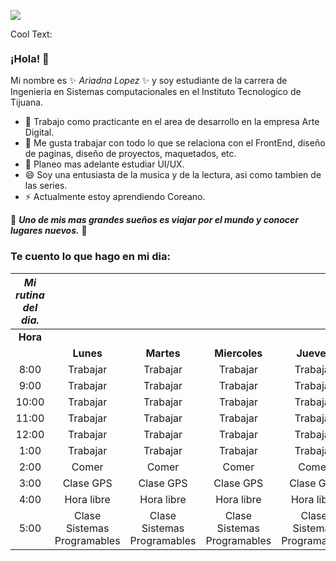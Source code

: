 ![](https://images.cooltext.com/5465530.png)

<a href="http://cooltext.com" target="_top"><img src="https://cooltext.com/images/ct_pixel.gif" width="80" height="15" alt="Cool Text: Logo and Graphics Generator" border="0" /></a>

### ¡Hola! 👋

Mi nombre es ✨ *Ariadna Lopez* ✨ y soy estudiante de la carrera de Ingenieria en Sistemas computacionales 
en el Instituto Tecnologico de Tijuana.

- 🔭 Trabajo como practicante en el area de desarrollo en la empresa Arte Digital. 
- 🌱 Me gusta trabajar con todo lo que se relaciona con el FrontEnd, diseño de paginas, diseño de proyectos, maquetados, etc.
- 🤔 Planeo mas adelante estudiar UI/UX.
- 😄 Soy una entusiasta de la musica y de la lectura, asi como tambien de las series. 
- ⚡ Actualmente estoy aprendiendo Coreano. 

🌱 ***Uno de mis mas grandes sueños es viajar por el mundo y conocer lugares nuevos.*** 🌱

### Te cuento lo que hago en mi dia:

| ***Mi rutina del dia.*** |                               |                               |                               |                               |                               |
|:------------------:|:-----------------------------:|:-----------------------------:|:-----------------------------:|:-----------------------------:|:-----------------------------:|
|        **Hora**       |                               |                               |                               |                               |                               |
|                    |             **Lunes**             |             **Martes**            |           **Miercoles**          |            **Jueves**             |            **Viernes**            |
|        8:00        |            Trabajar           |            Trabajar           |            Trabajar           |            Trabajar           |            Trabajar           |
|        9:00        |            Trabajar           |            Trabajar           |            Trabajar           |            Trabajar           |            Trabajar           |
|        10:00       |            Trabajar           |            Trabajar           |            Trabajar           |            Trabajar           |            Trabajar           |
|        11:00       |            Trabajar           |            Trabajar           |            Trabajar           |            Trabajar           |            Trabajar           |
|        12:00       |            Trabajar           |            Trabajar           |            Trabajar           |            Trabajar           |            Trabajar           |
|        1:00        |            Trabajar           |            Trabajar           |            Trabajar           |            Trabajar           |            Trabajar           |
|        2:00        |             Comer             |             Comer             |             Comer             |             Comer             |             Comer             |
|        3:00        |           Clase GPS           |           Clase GPS           |           Clase GPS           |           Clase GPS           |           Clase GPS           |
|        4:00        |           Hora libre          |           Hora libre          |           Hora libre          |           Hora libre          |           Hora libre          |
|        5:00        | Clase Sistemas   Programables | Clase Sistemas   Programables | Clase Sistemas   Programables | Clase Sistemas   Programables | Clase Sistemas   Programables |
